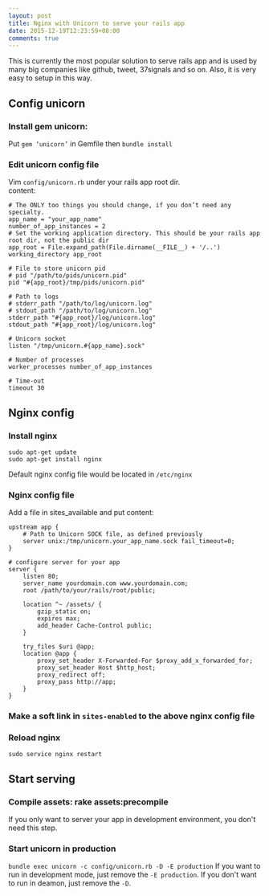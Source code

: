 ```yaml
---
layout: post
title: Nginx with Unicorn to serve your rails app
date: 2015-12-19T12:23:59+08:00
comments: true
---
```

This is currently the most popular solution to serve rails app and is used by many big companies like github, tweet, 37signals and so on. Also, it is very easy to setup in this way.

## Config unicorn

### Install gem unicorn:
Put `gem ‘unicorn’` in Gemfile
then `bundle install`

### Edit unicorn config file
Vim `config/unicorn.rb` under your rails app root dir.  
content:

```
# The ONLY too things you should change, if you don’t need any specialty.
app_name = "your_app_name"
number_of_app_instances = 2
# Set the working application directory. This should be your rails app root dir, not the public dir
app_root = File.expand_path(File.dirname(__FILE__) + '/..')
working_directory app_root

# File to store unicorn pid
# pid "/path/to/pids/unicorn.pid"
pid "#{app_root}/tmp/pids/unicorn.pid"

# Path to logs
# stderr_path "/path/to/log/unicorn.log"
# stdout_path "/path/to/log/unicorn.log"
stderr_path "#{app_root}/log/unicorn.log"
stdout_path "#{app_root}/log/unicorn.log"

# Unicorn socket
listen "/tmp/unicorn.#{app_name}.sock"

# Number of processes
worker_processes number_of_app_instances

# Time-out
timeout 30
```

## Nginx config

### Install nginx
```
sudo apt-get update
sudo apt-get install nginx
```
Default nginx config file would be located in `/etc/nginx`

### Nginx config file
Add a file in sites_available and put content:

```
upstream app {
    # Path to Unicorn SOCK file, as defined previously
    server unix:/tmp/unicorn.your_app_name.sock fail_timeout=0;
}

# configure server for your app
server {
    listen 80;
    server_name yourdomain.com www.yourdomain.com;
    root /path/to/your/rails/root/public;

    location ^~ /assets/ {
        gzip_static on;
        expires max;
        add_header Cache-Control public;
    }

    try_files $uri @app;
    location @app {
        proxy_set_header X-Forwarded-For $proxy_add_x_forwarded_for;
        proxy_set_header Host $http_host;
        proxy_redirect off;
        proxy_pass http://app;
    }
}
```

### Make a soft link in `sites-enabled` to the above nginx config file

### Reload nginx
`sudo service nginx restart`

## Start serving

### Compile assets: rake assets:precompile
If you only want to server your app in development environment, you don't need this step.

### Start unicorn in production
`bundle exec unicorn -c config/unicorn.rb -D -E production`
If you want to run in development mode, just remove the `-E production`. If you don't want to run in deamon, just remove the `-D`.
